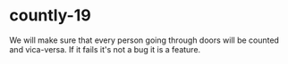# countly-19
We will make sure that every person going through doors will be counted and vica-versa. If it fails it's not a bug it is a feature.

